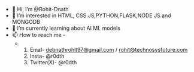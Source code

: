 - 👋 Hi, I’m @Rohit-Dnath
- 👀 I’m interested in HTML, CSS.JS,PYTHON,FLASK,NODE JS and MONGODB
- 🌱 I’m currently learning about AI ML models
- 📫 How to reach me -
  -    1. Emal- debnathrohit97@gmail.com / rohit@technosysfuture.com
       2. Insta- @r0dth
       3. Twitter(X)- @r0dth

<!---
Rohit-Dnath/Rohit-Dnath is a ✨ special ✨ repository because its `README.md` (this file) appears on your GitHub profile.
You can click the Preview link to take a look at your changes.
--->
